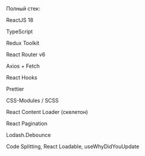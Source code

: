 Полный стек:

ReactJS 18

TypeScript

Redux Toolkit

React Router v6

Axios + Fetch

React Hooks

Prettier

CSS-Modules / SCSS

React Content Loader (скелетон)

React Pagination

Lodash.Debounce

Code Splitting, React Loadable, useWhyDidYouUpdate
